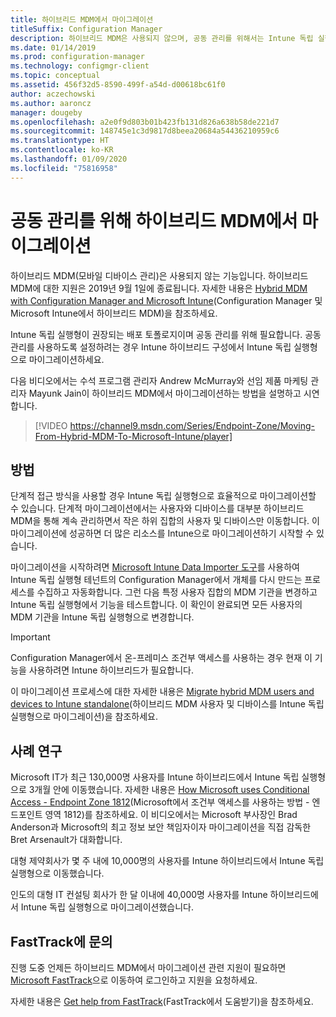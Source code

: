 ```yaml
---
title: 하이브리드 MDM에서 마이그레이션
titleSuffix: Configuration Manager
description: 하이브리드 MDM은 사용되지 않으며, 공동 관리를 위해서는 Intune 독립 실행형이 필요합니다.
ms.date: 01/14/2019
ms.prod: configuration-manager
ms.technology: configmgr-client
ms.topic: conceptual
ms.assetid: 456f32d5-8590-499f-a54d-d00618bc61f0
author: aczechowski
ms.author: aaroncz
manager: dougeby
ms.openlocfilehash: a2e0f9d803b01b423fb131d826a638b58de221d7
ms.sourcegitcommit: 148745e1c3d9817d8beea20684a54436210959c6
ms.translationtype: HT
ms.contentlocale: ko-KR
ms.lasthandoff: 01/09/2020
ms.locfileid: "75816958"
---
```

# <a name="migrate-from-hybrid-mdm-for-co-management"></a>공동 관리를 위해 하이브리드 MDM에서 마이그레이션

하이브리드 MDM(모바일 디바이스 관리)은 사용되지 않는 기능입니다. 하이브리드 MDM에 대한 지원은 2019년 9월 1일에 종료됩니다. 자세한 내용은 [Hybrid MDM with Configuration Manager and Microsoft Intune](/sccm/mdm/understand/hybrid-mobile-device-management)(Configuration Manager 및 Microsoft Intune에서 하이브리드 MDM)을 참조하세요.

Intune 독립 실행형이 권장되는 배포 토폴로지이며 공동 관리를 위해 필요합니다. 공동 관리를 사용하도록 설정하려는 경우 Intune 하이브리드 구성에서 Intune 독립 실행형으로 마이그레이션하세요. 

다음 비디오에서는 수석 프로그램 관리자 Andrew McMurray와 선임 제품 마케팅 관리자 Mayunk Jain이 하이브리드 MDM에서 마이그레이션하는 방법을 설명하고 시연합니다.

> [!VIDEO https://channel9.msdn.com/Series/Endpoint-Zone/Moving-From-Hybrid-MDM-To-Microsoft-Intune/player]



## <a name="how-to-do-it"></a>방법

단계적 접근 방식을 사용할 경우 Intune 독립 실행형으로 효율적으로 마이그레이션할 수 있습니다. 단계적 마이그레이션에서는 사용자와 디바이스를 대부분 하이브리드 MDM을 통해 계속 관리하면서 작은 하위 집합의 사용자 및 디바이스만 이동합니다. 이 마이그레이션에 성공하면 더 많은 리소스를 Intune으로 마이그레이션하기 시작할 수 있습니다.

마이그레이션을 시작하려면 [Microsoft Intune Data Importer 도구](/sccm/mdm/deploy-use/migrate-import-data)를 사용하여 Intune 독립 실행형 테넌트의 Configuration Manager에서 개체를 다시 만드는 프로세스를 수집하고 자동화합니다. 그런 다음 특정 사용자 집합의 MDM 기관을 변경하고 Intune 독립 실행형에서 기능을 테스트합니다. 이 확인이 완료되면 모든 사용자의 MDM 기관을 Intune 독립 실행형으로 변경합니다.

> [!Important]  
> Configuration Manager에서 온-프레미스 조건부 액세스를 사용하는 경우 현재 이 기능을 사용하려면 Intune 하이브리드가 필요합니다.  

이 마이그레이션 프로세스에 대한 자세한 내용은 [Migrate hybrid MDM users and devices to Intune standalone](/sccm/mdm/deploy-use/migrate-hybridmdm-to-intunesa)(하이브리드 MDM 사용자 및 디바이스를 Intune 독립 실행형으로 마이그레이션)을 참조하세요.



## <a name="case-studies"></a>사례 연구

Microsoft IT가 최근 130,000명 사용자를 Intune 하이브리드에서 Intune 독립 실행형으로 3개월 안에 이동했습니다. 자세한 내용은 [How Microsoft uses Conditional Access - Endpoint Zone 1812](https://youtu.be/offk-KH7eIA?t=651)(Microsoft에서 조건부 액세스를 사용하는 방법 - 엔드포인트 영역 1812)를 참조하세요. 이 비디오에서는 Microsoft 부사장인 Brad Anderson과 Microsoft의 최고 정보 보안 책임자이자 마이그레이션을 직접 감독한 Bret Arsenault가 대화합니다. 

대형 제약회사가 몇 주 내에 10,000명의 사용자를 Intune 하이브리드에서 Intune 독립 실행형으로 이동했습니다.

인도의 대형 IT 컨설팅 회사가 한 달 이내에 40,000명 사용자를 Intune 하이브리드에서 Intune 독립 실행형으로 마이그레이션했습니다.



## <a name="contact-fasttrack"></a>FastTrack에 문의

진행 도중 언제든 하이브리드 MDM에서 마이그레이션 관련 지원이 필요하면 [Microsoft FastTrack](https://Microsoft.com/FastTrack/)으로 이동하여 로그인하고 지원을 요청하세요. 

자세한 내용은 [Get help from FastTrack](/sccm/comanage/quickstart-fasttrack)(FastTrack에서 도움받기)을 참조하세요. 

